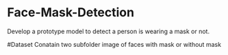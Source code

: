 # Face-Mask-Detection
Develop a prototype model to detect a person is wearing a mask or not.

#Dataset
Conatain two subfolder image of faces with mask or without mask

